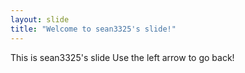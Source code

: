 ```yaml
---
layout: slide
title: "Welcome to sean3325's slide!"
---
```

This is sean3325's slide
Use the left arrow to go back!